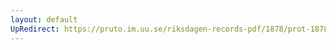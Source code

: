 ```yaml
---
layout: default
UpRedirect: https://pruto.im.uu.se/riksdagen-records-pdf/1878/prot-1878--fk--010.pdf
---
```

